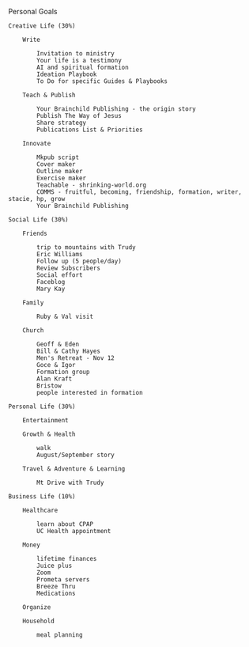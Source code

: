 Personal Goals
    
    Creative Life (30%)
    
        Write

            Invitation to ministry
            Your life is a testimony            
            AI and spiritual formation
            Ideation Playbook
            To Do for specific Guides & Playbooks

        Teach & Publish

            Your Brainchild Publishing - the origin story
            Publish The Way of Jesus
            Share strategy
            Publications List & Priorities
            
        Innovate

            Mkpub script
            Cover maker
            Outline maker
            Exercise maker
            Teachable - shrinking-world.org
            COMMS - fruitful, becoming, friendship, formation, writer, stacie, hp, grow
            Your Brainchild Publishing
           
    Social Life (30%)
    
        Friends

            trip to mountains with Trudy
            Eric Williams
            Follow up (5 people/day)
            Review Subscribers
            Social effort
            Faceblog
            Mary Kay

        Family

            Ruby & Val visit

        Church

            Geoff & Eden
            Bill & Cathy Hayes
            Men's Retreat - Nov 12
            Goce & Igor 
            Formation group
            Alan Kraft
            Bristow
            people interested in formation
            
    Personal Life (30%)
    
        Entertainment
        
        Growth & Health

            walk
            August/September story
            
        Travel & Adventure & Learning

            Mt Drive with Trudy
           
    Business Life (10%)
    
        Healthcare

            learn about CPAP
            UC Health appointment

        Money

            lifetime finances
            Juice plus
            Zoom
            Prometa servers
            Breeze Thru
            Medications
    
        Organize
        
        Household

            meal planning



